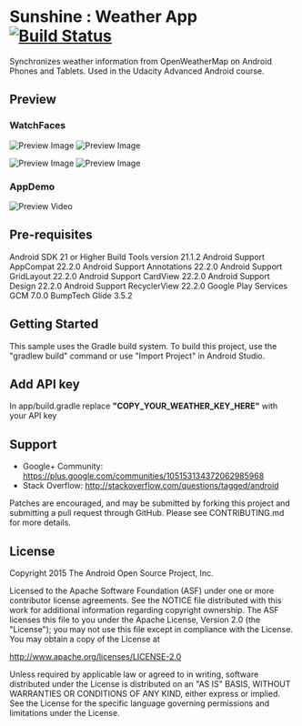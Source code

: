 # Sunshine : Weather App [![Build Status](https://travis-ci.org/amrendra18/udacity-p6.svg?branch=master)](https://travis-ci.org/amrendra18/udacity-p6)


Synchronizes weather information from OpenWeatherMap on Android Phones and Tablets. Used in the Udacity Advanced Android course.

## Preview

### WatchFaces
![Preview Image](../master/raw/square-interactive.png) ![Preview Image](../master/raw/square-ambient.png) 

![Preview Image](../master/raw/round-interactive.png) ![Preview Image](../master/raw/round-ambient.png)

### AppDemo
![Preview Video](../master/raw/sunshine.gif)

Pre-requisites
--------------
Android SDK 21 or Higher
Build Tools version 21.1.2
Android Support AppCompat 22.2.0
Android Support Annotations 22.2.0
Android Support GridLayout 22.2.0
Android Support CardView 22.2.0
Android Support Design 22.2.0
Android Support RecyclerView 22.2.0
Google Play Services GCM 7.0.0
BumpTech Glide 3.5.2


Getting Started
---------------
This sample uses the Gradle build system.  To build this project, use the
"gradlew build" command or use "Import Project" in Android Studio.

## Add API key
In app/build.gradle replace **"COPY_YOUR_WEATHER_KEY_HERE"** with your API key 

Support
-------

- Google+ Community: https://plus.google.com/communities/105153134372062985968
- Stack Overflow: http://stackoverflow.com/questions/tagged/android

Patches are encouraged, and may be submitted by forking this project and
submitting a pull request through GitHub. Please see CONTRIBUTING.md for more details.

License
-------
Copyright 2015 The Android Open Source Project, Inc.

Licensed to the Apache Software Foundation (ASF) under one or more contributor
license agreements.  See the NOTICE file distributed with this work for
additional information regarding copyright ownership.  The ASF licenses this
file to you under the Apache License, Version 2.0 (the "License"); you may not
use this file except in compliance with the License.  You may obtain a copy of
the License at

http://www.apache.org/licenses/LICENSE-2.0

Unless required by applicable law or agreed to in writing, software
distributed under the License is distributed on an "AS IS" BASIS, WITHOUT
WARRANTIES OR CONDITIONS OF ANY KIND, either express or implied.  See the
License for the specific language governing permissions and limitations under
the License.

